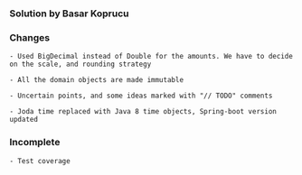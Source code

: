 
### Solution by Basar Koprucu


### Changes

    - Used BigDecimal instead of Double for the amounts. We have to decide on the scale, and rounding strategy

    - All the domain objects are made immutable

    - Uncertain points, and some ideas marked with "// TODO" comments

    - Joda time replaced with Java 8 time objects, Spring-boot version updated


### Incomplete

    - Test coverage

